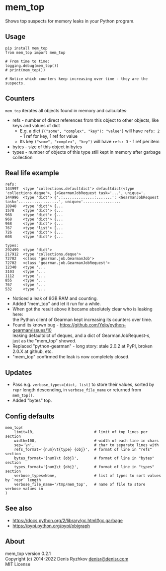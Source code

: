 # mem_top

Shows top suspects for memory leaks in your Python program.

## Usage

    pip install mem_top
    from mem_top import mem_top

    # From time to time:
    logging.debug(mem_top())
    # print(mem_top())

    # Notice which counters keep increasing over time - they are the suspects.

## Counters

`mem_top` iterates all objects found in memory and calculates:

* refs - number of direct references from this object to other objects, like keys and values of dict
    * E.g. a dict `{("some", "complex", "key"): "value"}` will have `refs: 2` - 1 ref for key, 1 ref for value
    * Its key `("some", "complex", "key")` will have `refs: 3` - 1 ref per item
* bytes - size of this object in bytes
* types - number of objects of this type still kept in memory after garbage collection

## Real life example

    refs:
    144997  <type 'collections.defaultdict'> defaultdict(<type 'collections.deque'>, {<GearmanJobRequest task='...', unique='.
    144996  <type 'dict'> {'.:..............:.......': <GearmanJobRequest task='..................', unique='.................
    18948   <type 'dict'> {...
    1578    <type 'dict'> {...
    968     <type 'dict'> {...
    968     <type 'dict'> {...
    968     <type 'dict'> {...
    767     <type 'list'> [...
    726     <type 'dict'> {...
    608     <type 'dict'> {...

    types:
    292499  <type 'dict'>
    217912  <type 'collections.deque'>
    72702   <class 'gearman.job.GearmanJob'>
    72702   <class 'gearman.job.GearmanJobRequest'>
    12340   <type '...
    3103    <type '...
    1112    <type '...
    855     <type '...
    767     <type '...
    532     <type '...

* Noticed a leak of 6GB RAM and counting.
* Added "mem_top" and let it run for a while.
* When got the result above it became absolutely clear who is leaking here:  
the Python client of Gearman kept increasing its counters over time.
* Found its known bug - https://github.com/Yelp/python-gearman/issues/10  
leaking defaultdict of deques, and a dict of GearmanJobRequest-s,  
just as the "mem_top" showed.
* Replaced "python-gearman" - long story: stale 2.0.2 at PyPI, broken 2.0.X at github, etc.
* "mem_top" confirmed the leak is now completely closed.

## Updates

* Pass e.g. `verbose_types=[dict, list]` to store their values,
  sorted by `repr` length descending,
  in `verbose_file_name` or returned from `mem_top()`.
* Added "bytes" top.

## Config defaults

```
mem_top(
    limit=10,                           # limit of top lines per section
    width=100,                          # width of each line in chars
    sep='\n',                           # char to separate lines with
    refs_format='{num}\t{type} {obj}',  # format of line in "refs" section
    bytes_format='{num}\t {obj}',       # format of line in "bytes" section
    types_format='{num}\t {obj}',       # format of line in "types" section
    verbose_types=None,                 # list of types to sort values by `repr` length
    verbose_file_name='/tmp/mem_top',   # name of file to store verbose values in
)
```

## See also

* https://docs.python.org/2/library/gc.html#gc.garbage
* https://pypi.python.org/pypi/objgraph

## About

mem_top version 0.2.1  
Copyright (c) 2014-2022 Denis Ryzhkov <denisr@denisr.com>  
MIT License
